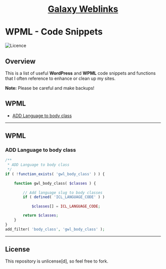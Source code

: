 <div align="center"><h1><a href="https://www.galaxyweblinks.com/" target="_blank">Galaxy Weblinks</a></h1></div>

# WPML - Code Snippets

![Licence](https://img.shields.io/badge/Unlicense-red)

## Overview

This is a list of useful **WordPress** and **WPML** code snippets and functions that I often reference to enhance or clean up my sites. 

**Note:** Please be careful and make backups!

## WPML

- [ADD Language to body class](#add-language-to-body-class)

---

## WPML

### ADD Language to body class

```php
/**
 * ADD Language to body class
 */
if ( !function_exists( 'gwl_body_class' ) ) {
	
	function gwl_body_class( $classes ) {
		
		// Add language slug to body classes
		if ( defined( 'ICL_LANGUAGE_CODE' ) )
			
			$classes[] = ICL_LANGUAGE_CODE;

		return $classes;
	}
}
add_filter( 'body_class', 'gwl_body_class' );
```

---

## License

This repository is unlicense[d], so feel free to fork.
